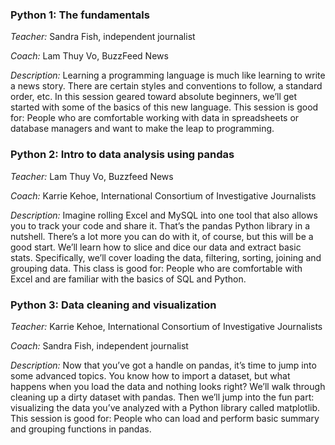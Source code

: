 ### Python 1: The fundamentals
*Teacher:* Sandra Fish, independent journalist

*Coach:* Lam Thuy Vo, BuzzFeed News

*Description:* Learning a programming language is much like learning to write a news story. There are certain styles and conventions to follow, a standard order, etc. In this session geared toward absolute beginners, we’ll get started with some of the basics of this new language. This session is good for: People who are comfortable working with data in spreadsheets or database managers and want to make the leap to programming.

### Python 2: Intro to data analysis using pandas
*Teacher:* Lam Thuy Vo, Buzzfeed News

*Coach:* Karrie Kehoe, International Consortium of Investigative Journalists

*Description:* Imagine rolling Excel and MySQL into one tool that also allows you to track your code and share it. That’s the pandas Python library in a nutshell. There’s a lot more you can do with it, of course, but this will be a good start. We’ll learn how to slice and dice our data and extract basic stats. Specifically, we’ll cover loading the data, filtering, sorting, joining and grouping data. This class is good for: People who are comfortable with Excel and are familiar with the basics of SQL and Python.

### Python 3: Data cleaning and visualization
*Teacher:* Karrie Kehoe, International Consortium of Investigative Journalists

*Coach:* Sandra Fish, independent journalist

*Description:* Now that you’ve got a handle on pandas, it’s time to jump into some advanced topics. You know how to import a dataset, but what happens when you load the data and nothing looks right? We’ll walk through cleaning up a dirty dataset with pandas. Then we’ll jump into the fun part: visualizing the data you’ve analyzed with a Python library called matplotlib. This session is good for: People who can load and perform basic summary and grouping functions in pandas.
